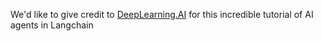 We'd like to give credit to [DeepLearning.AI](https://deeplearning.ai/) for this incredible tutorial of AI agents in Langchain
